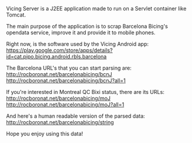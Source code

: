 Vicing Server is a J2EE application made to run on a Servlet container like Tomcat.

The main purpose of the application is to scrap Barcelona Bicing's opendata service, improve it and provide it to mobile phones.

Right now, is the software used by the Vicing Android app: https://play.google.com/store/apps/details?id=cat.pipo.bicing.android.rbls.barcelona

The Barcelona URL's that you can start parsing are:
http://rocboronat.net/barcelonabicing/bcnJ
http://rocboronat.net/barcelonabicing/bcnJ?all=1

If you're interested in Montreal QC Bixi status, there are its URLs:
http://rocboronat.net/barcelonabicing/moJ
http://rocboronat.net/barcelonabicing/moJ?all=1

And here's a human readable version of the parsed data:
http://rocboronat.net/barcelonabicing/string

Hope you enjoy using this data!
